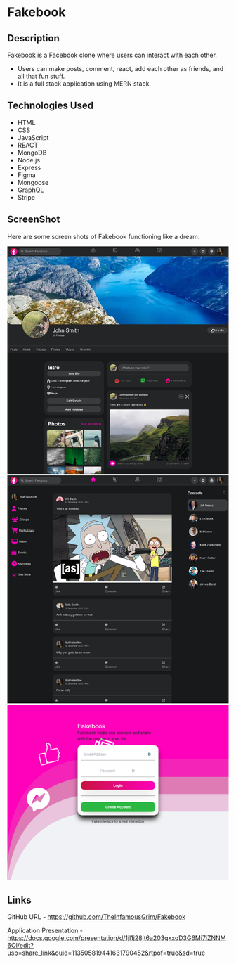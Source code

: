 # Fakebook

## Description

Fakebook is a Facebook clone where users can interact with each other.
 - Users can make posts, comment, react, add each other as friends, and all that fun stuff.
 - It is a full stack application using MERN stack.


## Technologies Used

- HTML
- CSS
- JavaScript
- REACT
- MongoDB
- Node.js
- Express
- Figma
- Mongoose
- GraphQL
- Stripe

## ScreenShot

Here are some screen shots of Fakebook functioning like a dream.

![Functional App Screenshot #1](./assets/Images/Fakebook%20Screenshot%20%231.png)
![Functional App Screenshot #2](./assets/Images/Fakebook%20Screenshot%20%232.png)
![Functional App Screenshot #3](./assets/Images/Fakebook%20Screenshot%20%233.png)

## Links

GitHub URL - https://github.com/TheInfamousGrim/Fakebook

Application Presentation - https://docs.google.com/presentation/d/1jl1j28jt6a203gxxqD3G6Mi7iZNNM6Ol/edit?usp=share_link&ouid=113505819441631790452&rtpof=true&sd=true